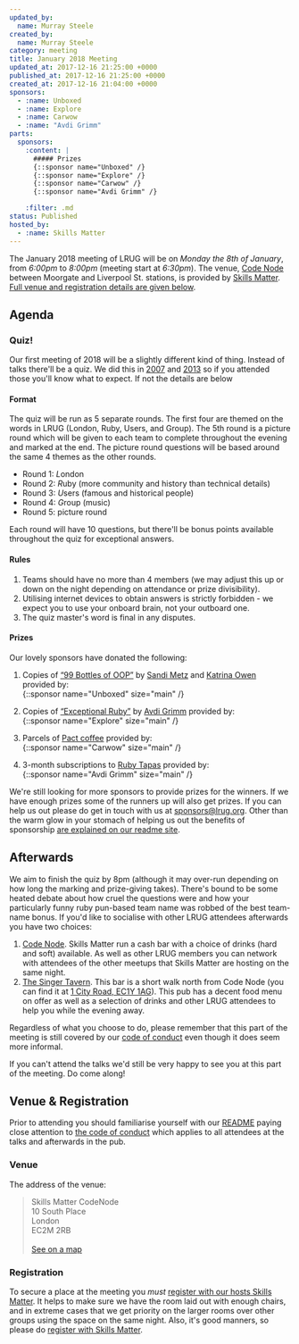 ```yaml
---
updated_by:
  name: Murray Steele
created_by:
  name: Murray Steele
category: meeting
title: January 2018 Meeting
updated_at: 2017-12-16 21:25:00 +0000
published_at: 2017-12-16 21:25:00 +0000
created_at: 2017-12-16 21:04:00 +0000
sponsors:
  - :name: Unboxed
  - :name: Explore
  - :name: Carwow
  - :name: "Avdi Grimm"
parts:
  sponsors:
    :content: |
      ##### Prizes
      {::sponsor name="Unboxed" /}
      {::sponsor name="Explore" /}
      {::sponsor name="Carwow" /}
      {::sponsor name="Avdi Grimm" /}

    :filter: .md
status: Published
hosted_by:
  - :name: Skills Matter
---
```


The January 2018 meeting of LRUG will be on *Monday the 8th of January*,
from _6:00pm_ to _8:00pm_ (meeting start at _6:30pm_).  The venue, [Code
Node][skills-matter-venue] between
Moorgate and Liverpool St. stations, is provided by [Skills
Matter](http://www.skillsmatter.com).  [Full venue and registration details are
given below](#january18registration).

Agenda
------

### Quiz!

Our first meeting of 2018 will be a slightly different kind of thing.  Instead
of talks there'll be a quiz.  We did this in [2007](/meetings/2007/january) and
[2013](/meetings/2013/january/) so if you attended those you'll know what to
expect.  If not the details are below

#### Format

The quiz will be run as 5 separate rounds.  The first four are themed on the
words in LRUG (London, Ruby, Users, and Group).  The 5th round is a picture
round which will be given to each team to complete throughout the evening and
marked at the end.  The picture round questions will be based around the same
4 themes as the other rounds.

* Round 1: *L*ondon
* Round 2: *R*uby (more community and history than technical details)
* Round 3: *U*sers (famous and historical people)
* Round 4: *G*roup (music)
* Round 5: picture round

Each round will have 10 questions, but there'll be bonus points available
throughout the quiz for exceptional answers.

#### Rules

1. Teams should have no more than 4 members (we may adjust this up or down on
   the night depending on attendance or prize divisibility).
2. Utilising internet devices to obtain answers is strictly forbidden - we
   expect you to use your onboard brain, not your outboard one.
3. The quiz master's word is final in any disputes.

#### Prizes

Our lovely sponsors have donated the following:

1. Copies of [“99 Bottles of OOP”](https://www.sandimetz.com/99bottles/) by
   [Sandi Metz](https://www.sandimetz.com/) and [Katrina
   Owen](http://www.kytrinyx.com/) provided by:
   <br/>
   {::sponsor name="Unboxed" size="main" /}

2. Copies of [“Exceptional Ruby”](http://exceptionalruby.com/) by [Avdi
   Grimm](http://www.virtuouscode.com/) provided by:
   <br/>
   {::sponsor name="Explore" size="main" /}

3. Parcels of [Pact coffee](https://www.pactcoffee.com/) provided by:
   <br/>
   {::sponsor name="Carwow" size="main" /}

4. 3-month subscriptions to [Ruby Tapas](https://rubytapas.com) provided by:
   <br/>
   {::sponsor name="Avdi Grimm" size="main" /}

We're still looking for more sponsors to provide prizes for the winners.  If we have
enough prizes some of the runners up will also get prizes.  If you can help
us out please do get in touch with us at
[sponsors@lrug.org](mailto:sponsors@lrug.org).  Other than the warm glow in
your stomach of helping us out the benefits of sponsorship [are explained
on our readme site](http://readme.lrug.org/#sponsorship).

Afterwards
----------

We aim to finish the quiz by 8pm (although it may over-run depending on how
long the marking and prize-giving takes).  There's bound to be some heated
debate about how cruel the questions were and how your particularly funny
ruby pun-based team name was robbed of the best team-name bonus. If you'd
like to socialise with other LRUG attendees afterwards you have two choices:

1. [Code Node][skills-matter-venue].  Skills Matter run a cash bar with a
   choice of drinks (hard and soft) available.  As well as other LRUG members
   you can network with attendees of the other meetups that Skills Matter are
   hosting on the same night.
2. [The Singer Tavern](http://singertavern.com/).  This bar is a short walk
   north from Code Node (you can find it at [1 City Road, EC1Y
   1AG](https://goo.gl/maps/w9kPu)).  This pub has a decent food menu on offer
   as well as a selection of drinks and other LRUG attendees to help you
   while the evening away.

Regardless of what you choose to do, please remember that this part of the
meeting is still covered by our [code of
conduct](http://readme.lrug.org/#code-of-conduct) even though it does seem more
informal.

If you can't attend the talks we'd still be very happy to see you at this part
of the meeting.  Do come along!

Venue & Registration <a name="january18registration">&nbsp;</a>
-----------------------------------------------------------

Prior to attending you should familiarise yourself with our
[README](http://readme.lrug.org/) paying close attention to [the code of
conduct](http://readme.lrug.org/#code-of-conduct) which applies to
all attendees at the talks and afterwards in the pub.

### Venue

The address of the venue:

> Skills Matter CodeNode<br/>10 South Place<br/>London<br/>EC2M 2RB<br/><br/>[See on a map](https://goo.gl/maps/ONJT4)

### Registration

To secure a place at the meeting you *must* [register with our hosts
Skills Matter][skills-matter-event].  It helps to
make sure we have the room laid out with enough chairs, and in extreme cases
that we get priority on the larger rooms over other groups using the space on
the same night.  Also, it's good manners, so please do [register with Skills
Matter][skills-matter-event].

[skills-matter-venue]: https://skillsmatter.com/locations/264-skills-matter-codenode
[skills-matter-event]: https://skillsmatter.com/meetups/10481-lrug-pub-quiz-night
